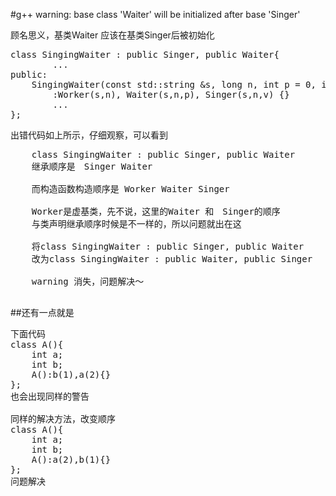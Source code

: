 #g++ warning: base class 'Waiter' will be initialized after base 'Singer'

顾名思义，基类Waiter 应该在基类Singer后被初始化　　
<pre>
class SingingWaiter : public Singer, public Waiter{
        ...
public:
	SingingWaiter(const std::string &s, long n, int p = 0, int v = other)
		:Worker(s,n), Waiter(s,n,p), Singer(s,n,v) {}
        ...
};
</pre>

出错代码如上所示，仔细观察，可以看到　　
<pre>
    class SingingWaiter : public Singer, public Waiter
    继承顺序是　Singer Waiter
    
    而构造函数构造顺序是 Worker Waiter Singer
    
    Worker是虚基类，先不说，这里的Waiter 和　Singer的顺序
    与类声明继承顺序时候是不一样的，所以问题就出在这
    
    将class SingingWaiter : public Singer, public Waiter
    改为class SingingWaiter : public Waiter, public Singer
    
    warning 消失，问题解决～
    
</pre>


##还有一点就是

<pre>
下面代码
class A(){
    int a;
    int b;
    A():b(1),a(2){}
};
也会出现同样的警告

同样的解决方法，改变顺序
class A(){
    int a;
    int b;
    A():a(2),b(1){}
};
问题解决
</pre>